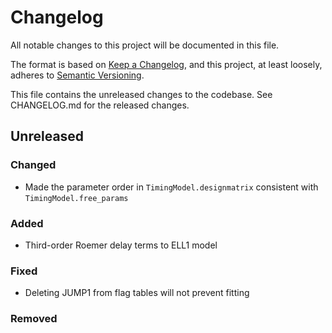 # Changelog
All notable changes to this project will be documented in this file.

The format is based on [Keep a Changelog](https://keepachangelog.com/en/1.0.0/),
and this project, at least loosely, adheres to [Semantic Versioning](https://semver.org/spec/v2.0.0.html).

This file contains the unreleased changes to the codebase. See CHANGELOG.md for
the released changes.

## Unreleased
### Changed
- Made the parameter order in `TimingModel.designmatrix` consistent with `TimingModel.free_params`
### Added
- Third-order Roemer delay terms to ELL1 model
### Fixed
- Deleting JUMP1 from flag tables will not prevent fitting
### Removed
